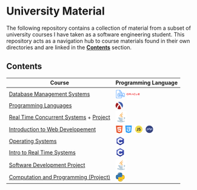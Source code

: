 # University Material 

The following repository contains a collection of material from a subset of university courses I have taken as a software engineering student. This repository acts as a navigation hub to course materials found in their own directories and are linked in the **[Contents](#contents)** section.

## Contents 
 
| Course | Programming Language | 
| ------ | -------------------- |
|[Database Management Systems](https://github.com/vahido9/database-course)|<img align="center" height="25" width="25" src="icons/sql_icon.png"> <img align="center" height="30" width="35" src="icons/oracle_icon.png">|
|[Programming Languages](https://github.com/vahido9/racket-course)|<img align="center" height="20" width="20" padding-right="10px;" src="icons/racket_icon.png"> |
|[Real Time Concurrent Systems](https://github.com/vahido9/concurrent-systems-course) + [Project](https://github.com/ConnorMarcus/SYSC3303Project)|<img align="center" height="30" width="30" src="icons/java_icon.png">|
|[Introduction to Web Developement](https://github.com/vahido9/intro-web-dev-course)|<img align="center" height="20" width="20" src="icons/html_icon.png"> <img align="center" height="21" width="21" src="icons/css_icon.png"> <img align="center" height="25" width="25" src="icons/javascript_icon.png"> <img align="center" height="25" width="25" src="icons/php_icon.png">|
|[Operating Systems](https://github.com/vahido9/operating-systems-course)|<img align="center" height="25" width="25" src="icons/c_icon.png">|
|[Intro to Real Time Systems](https://github.com/vahido9/real-time-systems-course)|<img align="center" height="25" width="25" src="icons/c_icon.png">|
|[Software Development Project](https://github.com/vahido9/monopoly)|<img align="center" height="30" width="30" src="icons/java_icon.png">|
|[Computation and Programming (Project)](https://github.com/vahido9/cli-image-editor)|<img align="center" height="25" width="25" src="icons/python_icon.png">|